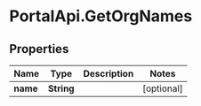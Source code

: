 # PortalApi.GetOrgNames

## Properties
Name | Type | Description | Notes
------------ | ------------- | ------------- | -------------
**name** | **String** |  | [optional] 


